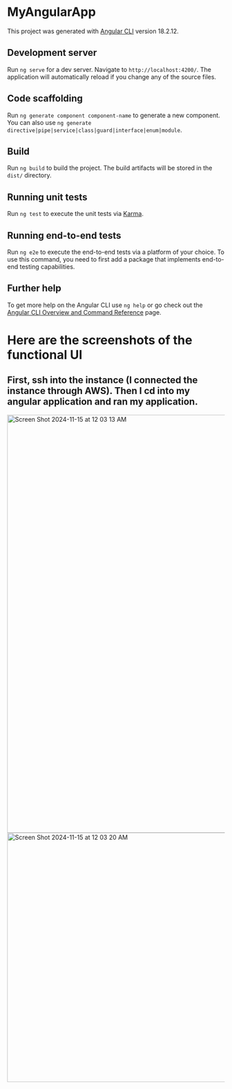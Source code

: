 # MyAngularApp

This project was generated with [Angular CLI](https://github.com/angular/angular-cli) version 18.2.12.

## Development server

Run `ng serve` for a dev server. Navigate to `http://localhost:4200/`. The application will automatically reload if you change any of the source files.

## Code scaffolding

Run `ng generate component component-name` to generate a new component. You can also use `ng generate directive|pipe|service|class|guard|interface|enum|module`.

## Build

Run `ng build` to build the project. The build artifacts will be stored in the `dist/` directory.

## Running unit tests

Run `ng test` to execute the unit tests via [Karma](https://karma-runner.github.io).

## Running end-to-end tests

Run `ng e2e` to execute the end-to-end tests via a platform of your choice. To use this command, you need to first add a package that implements end-to-end testing capabilities.

## Further help

To get more help on the Angular CLI use `ng help` or go check out the [Angular CLI Overview and Command Reference](https://angular.dev/tools/cli) page.



# Here are the screenshots of the functional UI

## First, ssh into the instance (I connected the instance through AWS). Then I cd into my angular application and ran my application. 

<img width="969" alt="Screen Shot 2024-11-15 at 12 03 13 AM" src="https://github.com/user-attachments/assets/98a9a441-7d64-43a6-ab1c-e4aab9f041c8">
<img width="578" alt="Screen Shot 2024-11-15 at 12 03 20 AM" src="https://github.com/user-attachments/assets/e3e27723-48f2-4fb4-8410-5872b40caf52">

